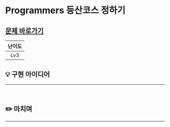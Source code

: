 # Programmers 등산코스 정하기
## [문제 바로가기](https://school.programmers.co.kr/learn/courses/30/lessons/118669)
|난이도|
| :--: |
| Lv3 |

## 💡 구현 아이디어
---

<br>


## ✏️ 마치며
---